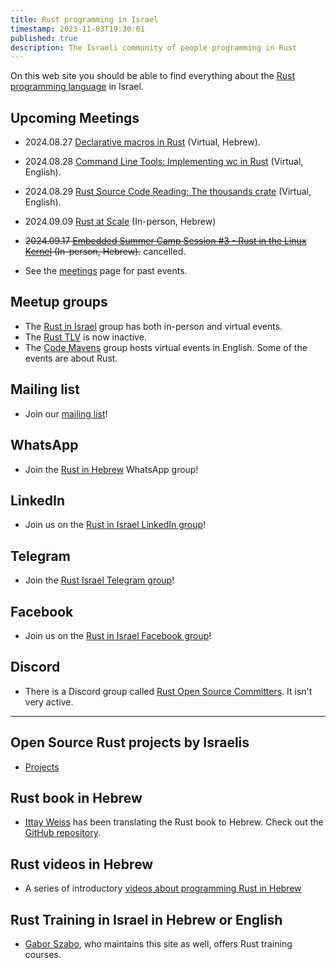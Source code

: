 ```yaml
---
title: Rust programming in Israel
timestamp: 2023-11-03T19:30:01
published: true
description: The Israeli community of people programming in Rust
---
```



On this web site you should be able to find everything about the [Rust programming language](https://www.rust-lang.org/) in Israel.

## Upcoming Meetings

* 2024.08.27 [Declarative macros in Rust](https://www.meetup.com/rust-in-israel/events/302327956/) (Virtual, Hebrew).
* 2024.08.28 [Command Line Tools: Implementing wc in Rust](https://www.meetup.com/code-mavens/events/302151487/) (Virtual, English).
* 2024.08.29 [Rust Source Code Reading: The thousands crate](https://www.meetup.com/code-mavens/events/302391142/) (Virtual, English).
* 2024.09.09 [Rust at Scale](https://coralogix.com/rust-coralogix-meetup/) (In-person, Hebrew)
* <s>2024.09.17 [Embedded Summer Camp Session #3 - Rust in the Linux Kernel](https://www.meetup.com/abra-rnd-solutions/events/300733258/) (In-person, Hebrew).</s> cancelled.

* See the [meetings](/meetings) page for past events.

## Meetup groups

* The [Rust in Israel](https://www.meetup.com/rust-in-israel/) group has both in-person and virtual events.
* The [Rust TLV](https://www.meetup.com/rust-tlv/) is now inactive.
* The [Code Mavens](https://www.meetup.com/code-mavens/) group hosts virtual events in English. Some of the events are about Rust.

## Mailing list

* Join our [mailing list](/mailing-list)!

## WhatsApp

* Join the [Rust in Hebrew](https://chat.whatsapp.com/GSDu36xgHTTKFlwsoO2CI5) WhatsApp group!

## LinkedIn

* Join us on the [Rust in Israel LinkedIn group](https://www.linkedin.com/groups/12915149/)!

## Telegram

* Join the [Rust Israel Telegram group](https://t.me/rustlang_il)!

## Facebook

* Join us on the [Rust in Israel Facebook group](https://www.facebook.com/groups/israelrust/)!

## Discord

* There is a Discord group called [Rust Open Source Committers](https://discord.com/channels/1027509789774839818/1027509790928273470). It isn't very active.


----

## Open Source Rust projects by Israelis

* [Projects](/projects)

## Rust book in Hebrew

* [Ittay Weiss](https://github.com/IttayWeiss/) has been translating the Rust book to Hebrew. Check out the [GitHub repository](https://github.com/IttayWeiss/rustbook-heb).

## Rust videos in Hebrew

* A series of introductory [videos about programming Rust in Hebrew](https://he.code-maven.com/rust)


## Rust Training in Israel in Hebrew or English

* [Gabor Szabo](https://szabgab.com/), who maintains this site as well, offers Rust training courses.

